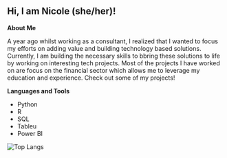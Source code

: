 ## Hi, I am Nicole (she/her)!

**About Me**

A year ago whilst working as a consultant, I realized that I wanted to focus my efforts on adding value and building technology based solutions. Currently, I am building the necessary skills to bbring these solutions to life by working on interesting tech projects. Most of the projects I have worked on are focus on the financial sector which allows me to leverage my education and experience. Check out some of my projects!

**Languages and Tools** 
- Python
- R
- SQL
- Tableu
- Power BI

![Top Langs](https://github-readme-stats.vercel.app/api/top-langs/?username=nicoleharlley&layout=compact)
